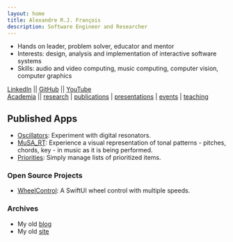 ```yaml
---
layout: home
title: Alexandre R.J. François
description: Software Engineer and Researcher
---
```


* Hands on leader, problem solver, educator and mentor
* Interests: design, analysis and implementation of interactive software systems
* Skills: audio and video computing, music computing, computer vision, computer graphics 

[LinkedIn](https://www.linkedin.com/in/alexandrefrancois/) || [GitHub](https://github.com/alexandrefrancois) || [YouTube](https://www.youtube.com/user/alexandrefrancois)  
[Academia](academia) ||
[research](/academia/research)
| [publications](/academia/publications)
| [presentations](/academia/presentations)
| [events](/academia/events)
| [teaching](/academia/teaching)

## Published Apps

* [Oscillators](/Oscillators): Experiment with digital resonators.
* [MuSA_RT](/MuSA_RT): Experience a visual representation of tonal patterns - pitches, chords, key - in music as it is being performed.
* [Priorities](/Priorities): Simply manage lists of prioritized items.

### Open Source Projects

* [WheelControl](https://github.com/alexandrefrancois/WheelControl): A SwiftUI wheel control with multiple speeds.

### Archives

* My old [blog](http://alexandrefrancois.blogspot.com)
* My old [site](https://sites.google.com/site/alexandrerjfrancois)

